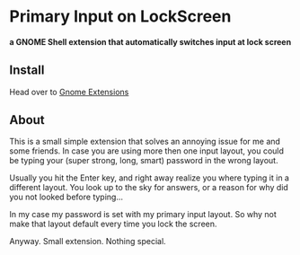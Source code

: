 # Primary Input on LockScreen

#### a GNOME Shell extension that automatically switches input at lock screen

## Install

Head over to [Gnome Extensions](https://extensions.gnome.org/extension/4727/primary-input-on-lockscreen/) 

## About
This is a small simple extension that solves an annoying issue for me and some friends. 
In case you are using more then one input layout, you could be typing your (super strong, long, smart) password 
in the wrong layout.

Usually you hit the Enter key, and right away realize you where typing it in a different layout. You look up to the sky for answers, or a reason for why did you not looked before typing...

In my case my password is set with my primary input layout. So why not make that layout default every time you lock the screen.

Anyway. Small extension. Nothing special.

